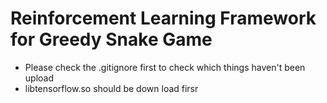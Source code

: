 # Reinforcement Learning Framework for Greedy Snake Game
- Please check the .gitignore first to check which things haven't been upload
- libtensorflow.so should be down load firsr
